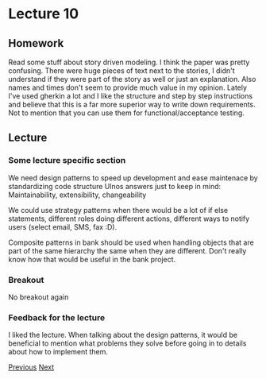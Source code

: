 # Lecture 10
## Homework
Read some stuff about story driven modeling. I think the paper was pretty confusing. There were huge pieces of text next to the stories, I didn't understand if they were part of the story as well or just an explanation. Also names and times don't seem to provide much value in my opinion. Lately I've used gherkin a lot and I like the structure and step by step instructions and believe that this is a far more superior way to write down requirements. Not to mention that you can use them for functional/acceptance testing. 

## Lecture

### Some lecture specific section

We need design patterns to speed up development and ease maintenace by standardizing code structure
Ulnos answers just to keep in mind: Maintainability, extensibility, changeability

We could use strategy patterns when there would be a lot of if else statements, different roles doing different actions, different ways to notify users (select email, SMS, fax :D).

Composite patterns in bank should be used when handling objects that are part of the same hierarchy the same when they are different. Don't really know how that would be useful in the bank project.
### Breakout
No breakout again

### Feedback for the lecture
I liked the lecture. When talking about the design patterns, it would be beneficial to mention what problems they solve before going in to details about how to implement them.


[Previous](../Reflections/lecture9.md) [Next](../Reflections/lecture11.md)